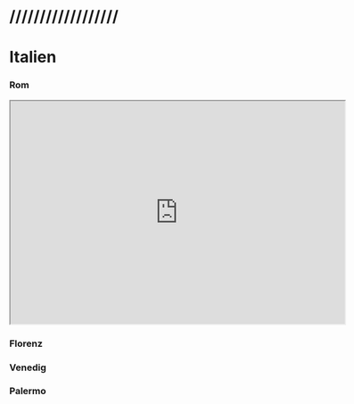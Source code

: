 # ////////////////// 
# Italien
### Rom
<iframe src="https://geoandcode.github.io/roma.html" width="600" height="400"></iframe>

### Florenz

### Venedig

### Palermo
